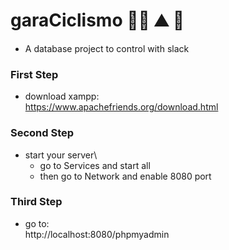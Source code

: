 # garaCiclismo 🚴‍♂️ ⛰ 🥇
- A database project to control with slack 

### First Step
- download xampp:\
https://www.apachefriends.org/download.html

### Second Step
- start your server\
  - go to Services and start all
  - then go to Network and enable 8080 port

### Third Step
- go to:\
http://localhost:8080/phpmyadmin

